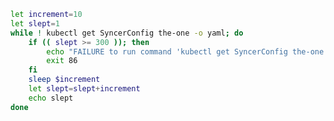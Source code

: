 <!--check-command-syncerconfig-the-one-start-->
``` {.bash .hide-me}
let increment=10
let slept=1
while ! kubectl get SyncerConfig the-one -o yaml; do
    if (( slept >= 300 )); then
        echo "FAILURE to run command 'kubectl get SyncerConfig the-one -o yaml' (slept $slept)" >&2
        exit 86
    fi
    sleep $increment
    let slept=slept+increment
    echo slept
done
```
<!--check-command-syncerconfig-the-one-start-->